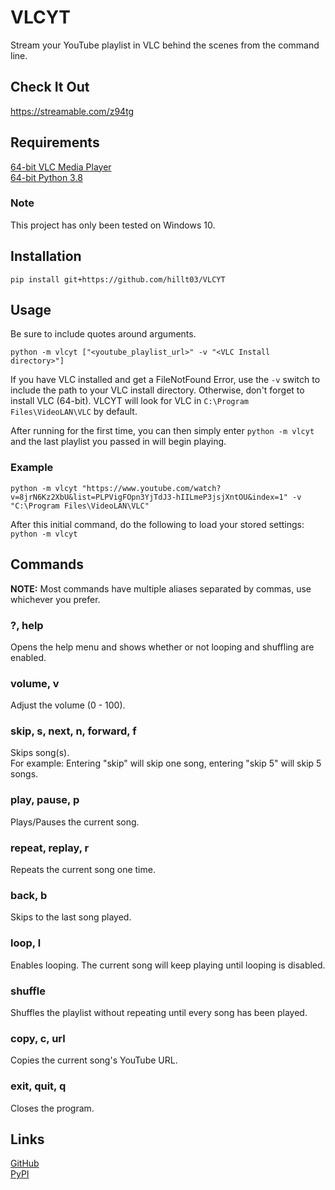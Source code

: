 # VLCYT

Stream your YouTube playlist in VLC behind the scenes from the command line.

## Check It Out
https://streamable.com/z94tg

## Requirements

[64-bit VLC Media Player](https://get.videolan.org/vlc/3.0.8/win64/vlc-3.0.8-win64.exe)  
[64-bit Python 3.8](https://www.python.org/ftp/python/3.8.0/python-3.8.0-amd64.exe)  

### Note
This project has only been tested on Windows 10.  

## Installation

`pip install git+https://github.com/hillt03/VLCYT`

## Usage

Be sure to include quotes around arguments.

`python -m vlcyt ["<youtube_playlist_url>" -v "<VLC Install directory>"]`


If you have VLC installed and get a FileNotFound Error, use the `-v` switch to include the path to your VLC install directory. Otherwise, don't forget to install VLC (64-bit). VLCYT will look for VLC in `C:\Program Files\VideoLAN\VLC` by default.

After running for the first time, you can then simply enter `python -m vlcyt` and the last playlist you passed in will begin playing.

### Example

`python -m vlcyt "https://www.youtube.com/watch?v=8jrN6Kz2XbU&list=PLPVigFOpn3YjTdJ3-hIILmeP3jsjXntOU&index=1" -v "C:\Program Files\VideoLAN\VLC"`

After this initial command, do the following to load your stored settings:
`python -m vlcyt`


## Commands

**NOTE:** Most commands have multiple aliases separated by commas, use whichever you prefer.

### ?, help  
Opens the help menu and shows whether or not looping and shuffling are enabled.

### volume, v  
Adjust the volume (0 - 100).

### skip, s, next, n, forward, f  
Skips song(s).  
For example: Entering "skip" will skip one song,
entering "skip 5" will skip 5 songs.

### play, pause, p  
Plays/Pauses the current song.

### repeat, replay, r  
Repeats the current song one time.

### back, b  
Skips to the last song played.

### loop, l  
Enables looping.
The current song will keep playing until looping is disabled.

### shuffle  
Shuffles the playlist without repeating until every song has been played.

### copy, c, url
Copies the current song's YouTube URL.

### exit, quit, q  
Closes the program.

## Links

[GitHub](https://github.com/hillt03/VLCYT)  
[PyPI](https://pypi.org/project/VLCYT/)